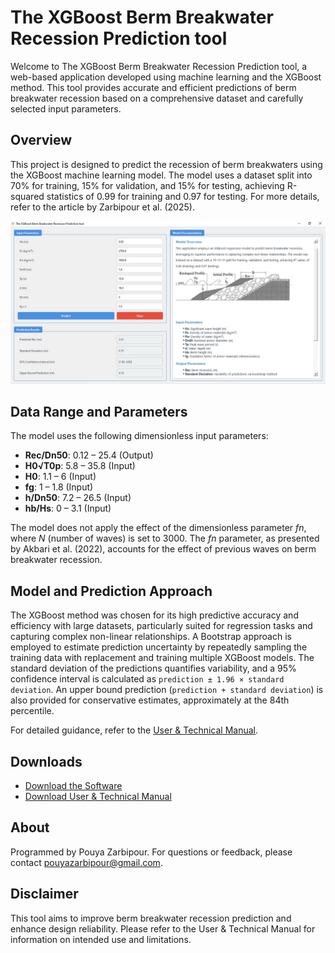 # The XGBoost Berm Breakwater Recession Prediction tool

Welcome to The XGBoost Berm Breakwater Recession Prediction tool, a web-based application developed using machine learning and the XGBoost method. This tool provides accurate and efficient predictions of berm breakwater recession based on a comprehensive dataset and carefully selected input parameters.

## Overview

This project is designed to predict the recession of berm breakwaters using the XGBoost machine learning model. The model uses a dataset split into 70% for training, 15% for validation, and 15% for testing, achieving R-squared statistics of 0.99 for training and 0.97 for testing. For more details, refer to the article by Zarbipour et al. (2025).

![Main Page GUI](https://github.com/Pouyazarbipour/The-XG-Boost-Berm-Breakwater-Recession-Prediction-tools/blob/main/GUI%20pic/main_page.JPG)

## Data Range and Parameters

The model uses the following dimensionless input parameters:

- **Rec/Dn50**: 0.12 – 25.4 (Output)
- **H0√T0p**: 5.8 – 35.8 (Input)
- **H0**: 1.1 – 6 (Input)
- **fg**: 1 – 1.8 (Input)
- **h/Dn50**: 7.2 – 26.5 (Input)
- **hb/Hs**: 0 – 3.1 (Input)

The model does not apply the effect of the dimensionless parameter *fn*, where *N* (number of waves) is set to 3000. The *fn* parameter, as presented by Akbari et al. (2022), accounts for the effect of previous waves on berm breakwater recession.

## Model and Prediction Approach

The XGBoost method was chosen for its high predictive accuracy and efficiency with large datasets, particularly suited for regression tasks and capturing complex non-linear relationships. A Bootstrap approach is employed to estimate prediction uncertainty by repeatedly sampling the training data with replacement and training multiple XGBoost models. The standard deviation of the predictions quantifies variability, and a 95% confidence interval is calculated as `prediction ± 1.96 × standard deviation`. An upper bound prediction (`prediction + standard deviation`) is also provided for conservative estimates, approximately at the 84th percentile.

For detailed guidance, refer to the [User & Technical Manual](https://coastalhydlab.ir/software/xgb-bbrp/manual).

## Downloads

- [Download the Software](https://drive.google.com/file/d/1xDbzpUAMEwoJ3jnKcOECaG23iwRccPXW/view?usp=sharing)
- [Download User & Technical Manual](https://drive.google.com/file/d/1xDbzpUAMEwoJ3jnKcOECaG23iwRccPXW/view?usp=sharing)

## About

Programmed by Pouya Zarbipour. For questions or feedback, please contact [pouyazarbipour@gmail.com](mailto:pouyazarbipour@gmail.com).

## Disclaimer

This tool aims to improve berm breakwater recession prediction and enhance design reliability. Please refer to the User & Technical Manual for information on intended use and limitations.
